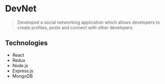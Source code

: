 # DevNet

> Developed a social networking application which allows developers to create profiles, posts and connect with other developers

## Technologies

- React
- Redux
- Node.js
- Express.js
- MongoDB
